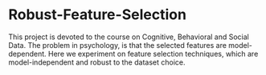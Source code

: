 # Robust-Feature-Selection
This project is devoted to the course on Cognitive, Behavioral and Social Data. The problem in psychology, is that the selected features are model-dependent. Here we experiment on feature selection techniques, which are model-independent and robust to the dataset choice.
